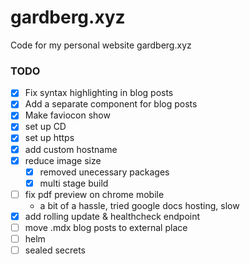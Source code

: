 # gardberg.xyz

Code for my personal website gardberg.xyz

### TODO

- [x] Fix syntax highlighting in blog posts
- [x] Add a separate component for blog posts
- [x] Make faviocon show
- [x] set up CD
- [x] set up https
- [x] add custom hostname
- [x] reduce image size
  - [x] removed unecessary packages
  - [x] multi stage build
- [ ] fix pdf preview on chrome mobile
  - a bit of a hassle, tried google docs hosting, slow
- [x] add rolling update & healthcheck endpoint
- [ ] move .mdx blog posts to external place
- [ ] helm
- [ ] sealed secrets
